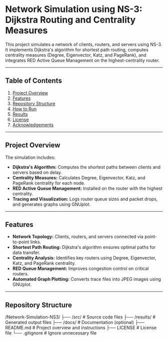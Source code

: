 # Network Simulation using NS-3: Dijkstra Routing and Centrality Measures

This project simulates a network of clients, routers, and servers using NS-3. It implements Dijkstra's algorithm for shortest path routing, computes centrality measures (Degree, Eigenvector, Katz, and PageRank), and integrates RED Active Queue Management on the highest-centrality router.

---

## Table of Contents
1. [Project Overview](#project-overview)
2. [Features](#features)
3. [Repository Structure](#repository-structure)
4. [How to Run](#how-to-run)
5. [Results](#results)
6. [License](#license)
7. [Acknowledgements](#acknowledgements)

---

## Project Overview
The simulation includes:
- **Dijkstra's Algorithm:** Computes the shortest paths between clients and servers based on delay.
- **Centrality Measures:** Calculates Degree, Eigenvector, Katz, and PageRank centrality for each node.
- **RED Active Queue Management:** Installed on the router with the highest centrality.
- **Tracing and Visualization:** Logs router queue sizes and packet drops, and generates graphs using GNUplot.

---

## Features
- **Network Topology:** Clients, routers, and servers connected via point-to-point links.
- **Shortest Path Routing:** Dijkstra's algorithm ensures optimal paths for data transfer.
- **Centrality Analysis:** Identifies key routers using Degree, Eigenvector, Katz, and PageRank centrality.
- **RED Queue Management:** Improves congestion control on critical routers.
- **Automated Graph Plotting:** Converts trace files into JPEG images using GNUplot.

---

## Repository Structure
/Network-Simulation-NS3/
├── /src/ # Source code files
├── /results/ # Generated output files
├── /docs/ # Documentation (optional)
├── README.md # Project overview and instructions
├── LICENSE # License file
└── .gitignore # Ignore unnecessary file
